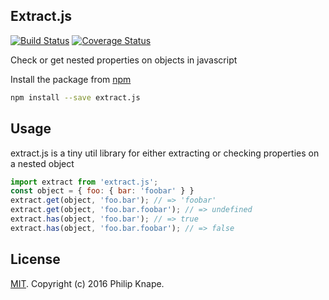 
## Extract.js

[![Build Status](https://travis-ci.org/Knape/extract.js.svg?branch=master)](https://travis-ci.org/Knape/extract.js)
[![Coverage Status](https://coveralls.io/repos/github/Knape/extract.js/badge.svg?branch=master)](https://coveralls.io/github/Knape/extract.js?branch=master)

Check or get nested properties on objects in javascript

Install the package from [npm](https://npmjs.com/release)

```bash
npm install --save extract.js
```

## Usage

extract.js is a tiny util library for either extracting or checking properties on a nested object

```js
import extract from 'extract.js';
const object = { foo: { bar: 'foobar' } }
extract.get(object, 'foo.bar'); // => 'foobar'
extract.get(object, 'foo.bar.foobar'); // => undefined
extract.has(object, 'foo.bar'); // => true
extract.has(object, 'foo.bar.foobar'); // => false
```

## License

[MIT](LICENSE). Copyright (c) 2016 Philip Knape.
